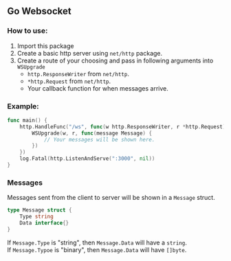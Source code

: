 ## Go Websocket

### How to use:

1. Import this package
2. Create a basic http server using `net/http` package.
3. Create a route of your choosing and pass in following arguments into `WSUpgrade`
   - `http.ResponseWriter` from `net/http`.
   - `*http.Request` from `net/http`.
   - Your callback function for when messages arrive.

### Example:

```go
func main() {
	http.HandleFunc("/ws", func(w http.ResponseWriter, r *http.Request) {
		WSUpgrade(w, r, func(message Message) {
			// Your messages will be shown here.
		})
	})
	log.Fatal(http.ListenAndServe(":3000", nil))
}
```

### Messages

Messages sent from the client to server will be shown in a `Message` struct.

```go
type Message struct {
	Type string
	Data interface{}
}
```

If `Message.Type` is "string", then `Message.Data` will have a `string`.\
If `Message.Typoe` is "binary", then `Message.Data` will have `[]byte`.
